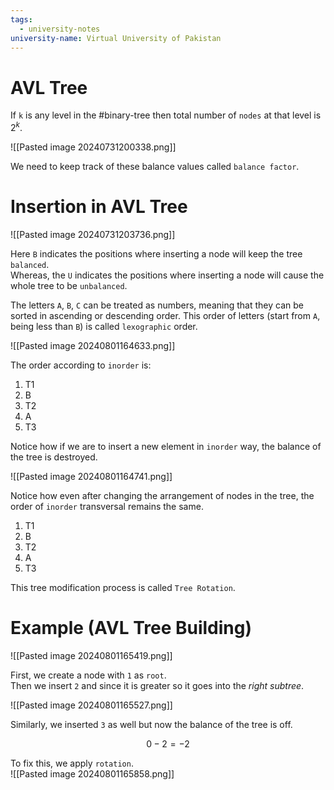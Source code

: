 ```yaml
---
tags:
  - university-notes
university-name: Virtual University of Pakistan
---
```


# AVL Tree
If `k` is any level in the #binary-tree then total number of `nodes` at that level is $2^k$.

![[Pasted image 20240731200338.png]]

We need to keep track of these balance values called `balance factor`.

# Insertion in AVL Tree

![[Pasted image 20240731203736.png]]

Here `B` indicates the positions where inserting a node will keep the tree `balanced`.  
Whereas, the `U` indicates the positions where inserting a node will cause the whole tree to be `unbalanced`.

The letters `A`, `B`, `C` can be treated as numbers, meaning that they can be sorted in ascending or descending order. This order of letters (start from `A`, being less than `B`) is called `lexographic` order.

![[Pasted image 20240801164633.png]]

The order according to `inorder` is:
1. T1
2. B
3. T2
4. A
5. T3

Notice how if we are to insert a new element in `inorder` way, the balance of the tree is destroyed.

![[Pasted image 20240801164741.png]]

Notice how even after changing the arrangement of nodes in the tree, the order of `inorder` transversal remains the same.
1. T1
2. B
3. T2
4. A
5. T3

This tree modification process is called `Tree Rotation`.

# Example (AVL Tree Building)

![[Pasted image 20240801165419.png]]

First, we create a node with `1` as `root`.  
Then we insert `2` and since it is greater so it goes into the _right subtree_.

![[Pasted image 20240801165527.png]]

Similarly, we inserted `3` as well but now the balance of the tree is off.  

$$0 - 2 = -2$$

To fix this, we apply `rotation`.  
![[Pasted image 20240801165858.png]]
